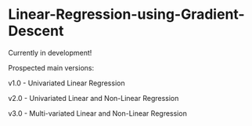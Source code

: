 # Linear-Regression-using-Gradient-Descent

Currently in development!

Prospected main versions:

v1.0 - Univariated Linear Regression

v2.0 - Univariated Linear and Non-Linear Regression

v3.0 - Multi-variated Linear and Non-Linear Regression
